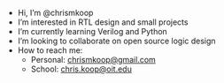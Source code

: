 - Hi, I’m @chrismkoop
- I’m interested in RTL design and small projects
- I’m currently learning Verilog and Python
- I’m looking to collaborate on open source logic design
- How to reach me:
  - Personal: chrismkoop@gmail.com
  - School:   chris.koop@oit.edu
